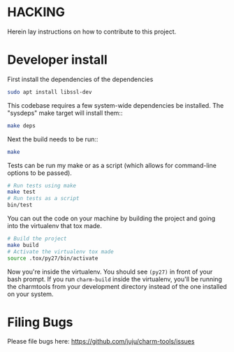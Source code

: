 # HACKING

Herein lay instructions on how to contribute to this project.


# Developer install

First install the dependencies of the dependencies

```bash
sudo apt install libssl-dev
```

This codebase requires a few system-wide dependencies be installed.  The
"sysdeps" make target will install them::

```bash
make deps
```

Next the build needs to be run::

```bash
make
```

Tests can be run my make or as a script (which allows for command-line options
to be passed).

```bash
# Run tests using make
make test
# Run tests as a script
bin/test
```

You can out the code on your machine by building the project and going into the
virtualenv that tox made.

```bash
# Build the project
make build
# Activate the virtualenv tox made
source .tox/py27/bin/activate
```

Now you're inside the virtualenv. You should see `(py27)` in front of your bash
prompt. If you run `charm-build` inside the virtualenv, you'll be running the
charmtools from your development directory instead of the one installed on your
system.

# Filing Bugs

Please file bugs here: https://github.com/juju/charm-tools/issues
